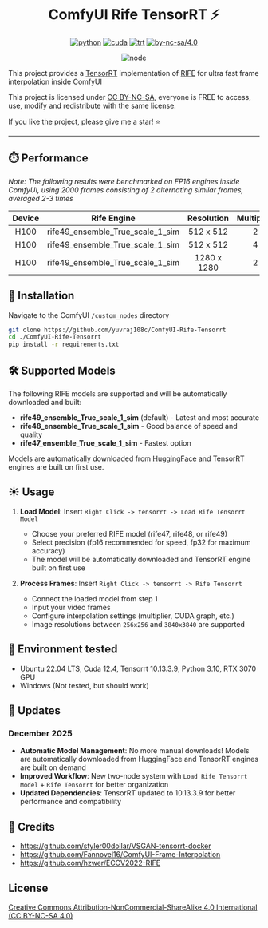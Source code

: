 <div align="center">

# ComfyUI Rife TensorRT ⚡

[![python](https://img.shields.io/badge/python-3.12.11-green)](https://www.python.org/downloads/release/python-31211/)
[![cuda](https://img.shields.io/badge/cuda-12.9-green)](https://developer.nvidia.com/cuda-downloads)
[![trt](https://img.shields.io/badge/TRT-10.13.3.9-green)](https://developer.nvidia.com/tensorrt)
[![by-nc-sa/4.0](https://img.shields.io/badge/license-CC--BY--NC--SA--4.0-lightgrey)](https://creativecommons.org/licenses/by-nc-sa/4.0/deed.en)

![node](https://github.com/user-attachments/assets/5fd6d529-300c-42a5-b9cf-46e031f0bcb5)


</div>

This project provides a [TensorRT](https://github.com/NVIDIA/TensorRT) implementation of [RIFE](https://github.com/hzwer/ECCV2022-RIFE) for ultra fast frame interpolation inside ComfyUI

This project is licensed under [CC BY-NC-SA](https://creativecommons.org/licenses/by-nc-sa/4.0/), everyone is FREE to access, use, modify and redistribute with the same license.

If you like the project, please give me a star! ⭐

---

## ⏱️ Performance

_Note: The following results were benchmarked on FP16 engines inside ComfyUI, using 2000 frames consisting of 2 alternating similar frames, averaged 2-3 times_

| Device | Rife Engine | Resolution| Multiplier | FPS |
| :----: | :-: | :-: | :-: | :-: |
|  H100  | rife49_ensemble_True_scale_1_sim | 512 x 512  | 2 | 45 |
|  H100  | rife49_ensemble_True_scale_1_sim | 512 x 512  | 4 | 57 |
|  H100  | rife49_ensemble_True_scale_1_sim | 1280 x 1280  | 2 | 21 |

## 🚀 Installation

Navigate to the ComfyUI `/custom_nodes` directory

```bash
git clone https://github.com/yuvraj108c/ComfyUI-Rife-Tensorrt
cd ./ComfyUI-Rife-Tensorrt
pip install -r requirements.txt
```

## 🛠️ Supported Models

The following RIFE models are supported and will be automatically downloaded and built:
   - **rife49_ensemble_True_scale_1_sim** (default) - Latest and most accurate
   - **rife48_ensemble_True_scale_1_sim** - Good balance of speed and quality
   - **rife47_ensemble_True_scale_1_sim** - Fastest option

Models are automatically downloaded from [HuggingFace](https://huggingface.co/yuvraj108c/rife-onnx) and TensorRT engines are built on first use.

## ☀️ Usage

1. **Load Model**: Insert `Right Click -> tensorrt -> Load Rife Tensorrt Model`
   - Choose your preferred RIFE model (rife47, rife48, or rife49)
   - Select precision (fp16 recommended for speed, fp32 for maximum accuracy)
   - The model will be automatically downloaded and TensorRT engine built on first use

2. **Process Frames**: Insert `Right Click -> tensorrt -> Rife Tensorrt`
   - Connect the loaded model from step 1
   - Input your video frames
   - Configure interpolation settings (multiplier, CUDA graph, etc.)
   - Image resolutions between `256x256` and `3840x3840` are supported 

## 🤖 Environment tested

- Ubuntu 22.04 LTS, Cuda 12.4, Tensorrt 10.13.3.9, Python 3.10, RTX 3070 GPU
- Windows (Not tested, but should work)

## 🚨 Updates

### December 2025
- **Automatic Model Management**: No more manual downloads! Models are automatically downloaded from HuggingFace and TensorRT engines are built on demand
- **Improved Workflow**: New two-node system with `Load Rife Tensorrt Model` + `Rife Tensorrt` for better organization
- **Updated Dependencies**: TensorRT updated to 10.13.3.9 for better performance and compatibility

## 👏 Credits

- https://github.com/styler00dollar/VSGAN-tensorrt-docker
- https://github.com/Fannovel16/ComfyUI-Frame-Interpolation
- https://github.com/hzwer/ECCV2022-RIFE

## License

[Creative Commons Attribution-NonCommercial-ShareAlike 4.0 International (CC BY-NC-SA 4.0)](https://creativecommons.org/licenses/by-nc-sa/4.0/)
